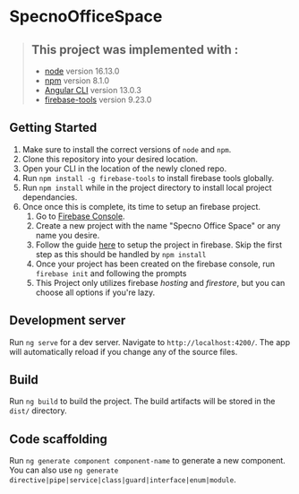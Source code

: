# SpecnoOfficeSpace

> ## This project was implemented with :
>
> - [node](https://nodejs.org/en/download/) version 16.13.0
> - [npm](https://docs.npmjs.com/downloading-and-installing-node-js-and-npm) version 8.1.0
> - [Angular CLI](https://github.com/angular/angular-cli) version 13.0.3
> - [firebase-tools](https://firebase.google.com/docs/cli) version 9.23.0

## Getting Started

1. Make sure to install the correct versions of `node` and `npm`.
2. Clone this repository into your desired location.
3. Open your CLI in the location of the newly cloned repo.
4. Run `npm install -g firebase-tools` to install firebase tools globally.
5. Run `npm install` while in the project directory to install local project dependancies.
6. Once once this is complete, its time to setup an firebase project.
   1. Go to [Firebase Console](https://console.firebase.google.com/).
   2. Create a new project with the name "Specno Office Space" or any name you desire.
   3. Follow the guide [here](https://developers.google.com/codelabs/building-a-web-app-with-angular-and-firebase#9) to setup the project in firebase. Skip the first step as this should be handled by `npm install`
   4. Once your project has been created on the firebase console, run `firebase init` and following the prompts 
   5. This Project only utilizes firebase _hosting_ and _firestore_, but you can choose all options if you're lazy.

## Development server

Run `ng serve` for a dev server. Navigate to `http://localhost:4200/`. The app will automatically reload if you change any of the source files.

## Build

Run `ng build` to build the project. The build artifacts will be stored in the `dist/` directory.

## Code scaffolding

Run `ng generate component component-name` to generate a new component. You can also use `ng generate directive|pipe|service|class|guard|interface|enum|module`.
